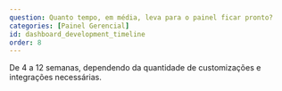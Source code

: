 ```yaml
---
question: Quanto tempo, em média, leva para o painel ficar pronto?
categories: [Painel Gerencial]
id: dashboard_development_timeline
order: 8
---
```


De 4 a 12 semanas, dependendo da quantidade de customizações e integrações necessárias.